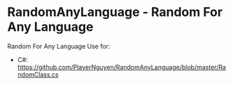 # RandomAnyLanguage - Random For Any Language
Random For Any Language
Use for:</br>
* C#: https://github.com/PlayerNguyen/RandomAnyLanguage/blob/master/RandomClass.cs

